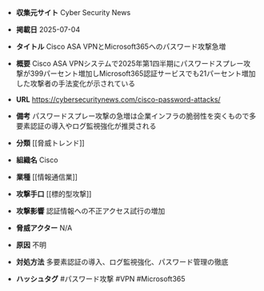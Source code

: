- **収集元サイト**
Cyber Security News

- **掲載日**
2025-07-04

- **タイトル**
Cisco ASA VPNとMicrosoft365へのパスワード攻撃急増

- **概要**
Cisco ASA VPNシステムで2025年第1四半期にパスワードスプレー攻撃が399パーセント増加しMicrosoft365認証サービスでも21パーセント増加した攻撃者の手法変化が示されている

- **URL**
https://cybersecuritynews.com/cisco-password-attacks/

- **備考**
パスワードスプレー攻撃の急増は企業インフラの脆弱性を突くもので多要素認証の導入やログ監視強化が推奨される

- **分類**
[[脅威トレンド]]

- **組織名**
Cisco

- **業種**
[[情報通信業]]

- **攻撃手口**
[[標的型攻撃]]

- **攻撃影響**
認証情報への不正アクセス試行の増加

- **脅威アクター**
N/A

- **原因**
不明

- **対処方法**
多要素認証の導入、ログ監視強化、パスワード管理の徹底

- **ハッシュタグ**
#パスワード攻撃 #VPN #Microsoft365
